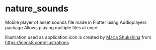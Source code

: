 # nature_sounds

Mobile player of asset sounds file made in Flutter using Audioplayers package.Allows playing multiple files at once.

Illustration used as application icon is created by [Maria Shukshina](https://icons8.com/illustrations/author/8EFXLhT3w7gp) 
from https://icons8.com/illustrations
